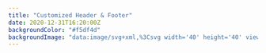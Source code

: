 ```yaml
---
title: "Customized Header & Footer"
date: 2020-12-31T16:20:00Z
backgroundColor: "#f5df4d"
backgroundImage: "data:image/svg+xml,%3Csvg width='40' height='40' viewBox='0 0 40 40' xmlns='http://www.w3.org/2000/svg'%3E%3Cpath d='M20 20.5V18H0v-2h20v-2H0v-2h20v-2H0V8h20V6H0V4h20V2H0V0h22v20h2V0h2v20h2V0h2v20h2V0h2v20h2V0h2v20h2v2H20v-1.5zM0 20h2v20H0V20zm4 0h2v20H4V20zm4 0h2v20H8V20zm4 0h2v20h-2V20zm4 0h2v20h-2V20zm4 4h20v2H20v-2zm0 4h20v2H20v-2zm0 4h20v2H20v-2zm0 4h20v2H20v-2z' fill='%239C92AC' fill-opacity='0.4' fill-rule='evenodd'/%3E%3C/svg%3E"
---
```


